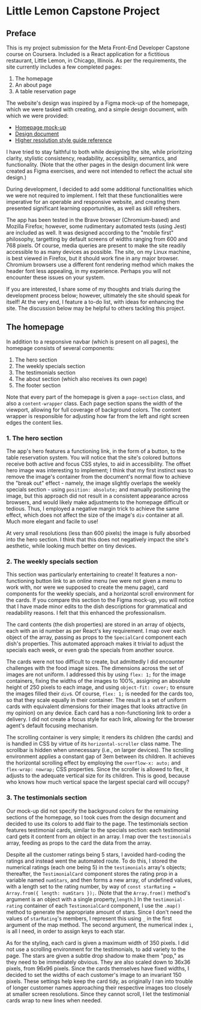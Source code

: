 # Little Lemon Capstone Project
## Preface
This is my project submission for the Meta Front-End Developer Capstone course on Coursera. Included is a React application for a fictitious restaurant, Little Lemon, in Chicago, Illinois. As per the requirements, the site currently includes a few completed pages:

1. The homepage
2. An about page
3. A table reservation page

The website's design was inspired by a Figma mock-up of the homepage, which we were tasked with creating, and a simple design document, with which we were provided:

- [Homepage mock-up](https://www.figma.com/design/ugZ4DJawwBa4pEYhoACKbq/canvas?node-id=0-1&t=1Qo05Yzsq3xmAWMN-1)
- [Design document](https://www.figma.com/design/ekIgzNFuWd5TzEOLA8dhv6/Little-Lemon-prototype?node-id=1-142&t=17BLUr9q3bBLOvOP-1)
- [Higher resolution style guide reference](https://github.com/acolef/little_lemon/blob/main/style-guide/PG_LittleLemon_StyleGuide.pdf)

I have tried to stay faithful to both while designing the site, while prioritzing clarity, stylistic consistency, readability, accessibility, semantics, and functionality. (Note that the other pages in the design document link were created as Figma exercises, and were not intended to reflect the actual site design.)

During development, I decided to add some additional functionalities which we were not required to implement. I felt that these functionalities were imperative for an operable and responsive website, and creating them presented significant learning opportunities, as well as skill refreshers.

The app has been tested in the Brave browser (Chromium-based) and Mozilla Firefox; however, some rudimentary automated tests (using Jest) are included as well. It was designed according to the "mobile first" philosophy, targetting by default screens of widths ranging from 600 and 768 pixels. Of course, media queries are present to make the site readily accessible to as many devices as possible. The site, on my Linux machine, is best viewed in Firefox, but it should work fine in any major browser. Chromium browsers use a different font rendering method which makes the header font less appealing, in my experience. Perhaps you will not encounter these issues on your system.

If you are interested, I share some of my thoughts and trials during the development process below; however, ultimately the site should speak for itself! At the very end, I feature a to-do list, with ideas for enhancing the site. The discussion below may be helpful to others tackling this project.

## The homepage
In addition to a responsive navbar (which is present on all pages), the homepage consists of several components:

1. The hero section
2. The weekly specials section
3. The testimonials section
4. The about section (which also receives its own page)
5. The footer section

Note that every part of the homepage is given a `page-section` class, and also a `content-wrapper` class. Each page section spans the width of the viewport, allowing for full coverage of background colors. The content wrapper is responsible for adjusting how far from the left and right screen edges the content lies.

### 1. The hero section
The app's hero features a functioning link, in the form of a button, to the table reservation system. You will notice that the site's colored buttons receive both active and focus CSS styles, to aid in accessibility. The offset hero image was interesting to implement; I think that my first instinct was to remove the image's container from the document's normal flow to achieve the "break out" effect - namely, the image slightly overlaps the weekly specials section - using `position: absolute;` and manually positioning the image, but this approach did not result in a consistent appearance across browsers, and would likely make adjustments to the homepage difficult or tedious. Thus, I employed a negative margin trick to achieve the same effect, which does not affect the size of the image's `div` container at all. Much more elegant and facile to use!

At very small resolutions (less than 600 pixels) the image is fully absorbed into the hero section. I think that this does not negatively impact the site's aesthetic, while looking much better on tiny devices.

### 2. The weekly specials section
This section was particularly entertaining to create! It features a non-functioning button link to an online menu (we were not given a menu to work with, nor were we supposed to create the menu page), card components for the weekly specials, and a horizontal scroll environment for the cards. If you compare this section to the Figma mock-up, you will notice that I have made minor edits to the dish descriptions for grammatical and readability reasons. I felt that this enhanced the professionalism.

The card contents (the dish properties) are stored in an array of objects, each with an id number as per React's key requirement. I map over each object of the array, passing as props to the `SpecialCard` component each dish's properties. This automated approach makes it trivial to adjust the specials each week, or even grab the specials from another source.

The cards were not too difficult to create, but admittedly I did encounter challenges with the food image sizes. The dimensions across the set of images are not uniform. I addressed this by using `flex: 1;` for the image containers, fixing the widths of the images to 100%, assigning an absolute height of 250 pixels to each image, and using `object-fit: cover;` to ensure the images filled their `div`s. Of course, `flex: 1;` is needed for the cards too, so that they scale equally in their container. The result is a set of uniform cards with equivalent dimensions for their images that looks attractive (in my opinion) on any device. Each card has a non-functioning link to order a delivery. I did not create a focus style for each link, allowing for the browser agent's default focusing mechanism.

The scrolling container is very simple; it renders its children (the cards) and is handled in CSS by virtue of its `horizontal-scroller` class name. The scrollbar is hidden when unnecessary (i.e., on larger devices). The scrolling environment applies a constant gap of 3em between its children. It achieves the horizontal scrolling effect by employing the `overflow-x: auto;` and `flex-wrap: nowrap;` CSS properties. Since the scroller is allowed to flex, it adjusts to the adequate vertical size for its children. This is good, because who knows how much vertical space the largest special card will occupy?

### 3. The testimonials section
Our mock-up did not specify the background colors for the remaining sections of the homepage, so I took cues from the design document and decided to use its colors to add flair to the page. The testimonials section features testimonial cards, similar to the specials section: each testimonial card gets it content from an object in an array. I map over the `testimonials` array, feeding as props to the card the data from the array.

Despite all the customer ratings being 5 stars, I avoided hard-coding the ratings and instead went the automated route. To do this, I stored the numerical ratings (each one being 5) in the `testimonials` array's objects; thereafter, the `TestimonialCard` component stores the rating prop in a variable named `numStars`, and then forms a new array, of undefined values, with a length set to the rating number, by way of `const starRating = Array.from({ length: numStars });`. (Note that the `Array.from()` method's argument is an object with a single property,`length`.) In the `testimonial-rating` container of each `TestimonialCard` component, I use the `.map()` method to generate the appropriate amount of stars. Since I don't need the values of `starRating`'s members, I represent this using `_` in the first argument of the map method. The second argument, the numerical index `i`, is all I need, in order to assign keys to each star.

As for the styling, each card is given a maximum width of 350 pixels. I did not use a scrolling environment for the testimonials, to add variety to the page. The stars are given a subtle drop shadow to make them "pop," as they need to be immediately obvious. They are also scaled down to 36x36 pixels, from 96x96 pixels. Since the cards themselves have fixed widths, I decided to set the widths of each customer's image to an invariant 150 pixels. These settings help keep the card tidy, as originally I ran into trouble of longer customer names approaching their respective images too closely at smaller screen resolutions. Since they cannot scroll, I let the testimonial cards wrap to new lines when needed.